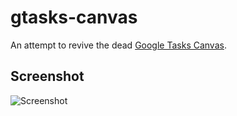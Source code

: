 # gtasks-canvas
An attempt to revive the dead [Google Tasks Canvas](https://www.ghacks.net/2019/02/06/google-is-shutting-down-the-classic-google-tasks-web-interface/).

## Screenshot
![Screenshot](https://raw.github.com/xuzhao9/gtasks-canvas/master/screenshots/Example.png)
